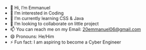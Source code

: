- 👋 Hi, I’m Emmanuel
- 👀 I’m interested in Coding
- 🌱 I’m currently learning CSS & Java
- 💞️ I’m looking to collaborate on little project
- 📫 You can reach me on my Email: 20emmanuel06@gmail.com
- 😄 Pronouns: He/Him
- ⚡ Fun fact: I am aspiring to become a Cyber Engineer

<!---
Emmanuel-Mc/Emmanuel-Mc is a ✨ special ✨ repository because its `README.md` (this file) appears on your GitHub profile.
You can click the Preview link to take a look at your changes.
--->
